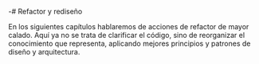 -# Refactor y rediseño

En los siguientes capítulos hablaremos de acciones de refactor de mayor calado. Aquí ya no se trata de clarificar el código, sino de reorganizar el conocimiento que representa, aplicando mejores principios y patrones de diseño y arquitectura.